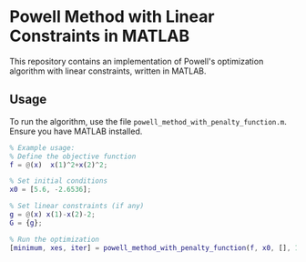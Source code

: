 # Powell Method with Linear Constraints in MATLAB

This repository contains an implementation of Powell's optimization algorithm with linear constraints, written in MATLAB.

## Usage

To run the algorithm, use the file `powell_method_with_penalty_function.m`. Ensure you have MATLAB installed.

```matlab
% Example usage:
% Define the objective function
f = @(x)  x(1)^2+x(2)^2;

% Set initial conditions
x0 = [5.6, -2.6536];

% Set linear constraints (if any)
g = @(x) x(1)-x(2)-2;
G = {g};

% Run the optimization
[minimum, xes, iter] = powell_method_with_penalty_function(f, x0, [], 10, 10e-3, 12, G);
